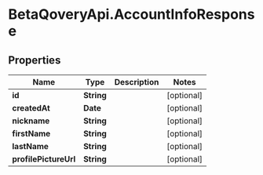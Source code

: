 # BetaQoveryApi.AccountInfoResponse

## Properties

Name | Type | Description | Notes
------------ | ------------- | ------------- | -------------
**id** | **String** |  | [optional] 
**createdAt** | **Date** |  | [optional] 
**nickname** | **String** |  | [optional] 
**firstName** | **String** |  | [optional] 
**lastName** | **String** |  | [optional] 
**profilePictureUrl** | **String** |  | [optional] 


